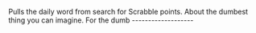 Pulls the daily word from search for Scrabble points. About the dumbest thing you can imagine. For the dumb -------------------
